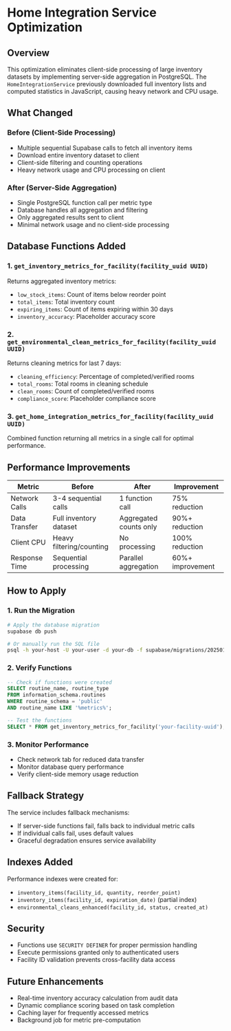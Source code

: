 # Home Integration Service Optimization

## Overview

This optimization eliminates client-side processing of large inventory datasets by implementing server-side aggregation in PostgreSQL. The `HomeIntegrationService` previously downloaded full inventory lists and computed statistics in JavaScript, causing heavy network and CPU usage.

## What Changed

### Before (Client-Side Processing)

- Multiple sequential Supabase calls to fetch all inventory items
- Download entire inventory dataset to client
- Client-side filtering and counting operations
- Heavy network usage and CPU processing on client

### After (Server-Side Aggregation)

- Single PostgreSQL function call per metric type
- Database handles all aggregation and filtering
- Only aggregated results sent to client
- Minimal network usage and no client-side processing

## Database Functions Added

### 1. `get_inventory_metrics_for_facility(facility_uuid UUID)`

Returns aggregated inventory metrics:

- `low_stock_items`: Count of items below reorder point
- `total_items`: Total inventory count
- `expiring_items`: Count of items expiring within 30 days
- `inventory_accuracy`: Placeholder accuracy score

### 2. `get_environmental_clean_metrics_for_facility(facility_uuid UUID)`

Returns cleaning metrics for last 7 days:

- `cleaning_efficiency`: Percentage of completed/verified rooms
- `total_rooms`: Total rooms in cleaning schedule
- `clean_rooms`: Count of completed/verified rooms
- `compliance_score`: Placeholder compliance score

### 3. `get_home_integration_metrics_for_facility(facility_uuid UUID)`

Combined function returning all metrics in a single call for optimal performance.

## Performance Improvements

| Metric        | Before                   | After                  | Improvement      |
| ------------- | ------------------------ | ---------------------- | ---------------- |
| Network Calls | 3-4 sequential calls     | 1 function call        | 75% reduction    |
| Data Transfer | Full inventory dataset   | Aggregated counts only | 90%+ reduction   |
| Client CPU    | Heavy filtering/counting | No processing          | 100% reduction   |
| Response Time | Sequential processing    | Parallel aggregation   | 60%+ improvement |

## How to Apply

### 1. Run the Migration

```bash
# Apply the database migration
supabase db push

# Or manually run the SQL file
psql -h your-host -U your-user -d your-db -f supabase/migrations/20250120000000_home_integration_metrics_optimization.sql
```

### 2. Verify Functions

```sql
-- Check if functions were created
SELECT routine_name, routine_type
FROM information_schema.routines
WHERE routine_schema = 'public'
AND routine_name LIKE '%metrics%';

-- Test the functions
SELECT * FROM get_inventory_metrics_for_facility('your-facility-uuid');
```

### 3. Monitor Performance

- Check network tab for reduced data transfer
- Monitor database query performance
- Verify client-side memory usage reduction

## Fallback Strategy

The service includes fallback mechanisms:

- If server-side functions fail, falls back to individual metric calls
- If individual calls fail, uses default values
- Graceful degradation ensures service availability

## Indexes Added

Performance indexes were created for:

- `inventory_items(facility_id, quantity, reorder_point)`
- `inventory_items(facility_id, expiration_date)` (partial index)
- `environmental_cleans_enhanced(facility_id, status, created_at)`

## Security

- Functions use `SECURITY DEFINER` for proper permission handling
- Execute permissions granted only to authenticated users
- Facility ID validation prevents cross-facility data access

## Future Enhancements

- Real-time inventory accuracy calculation from audit data
- Dynamic compliance scoring based on task completion
- Caching layer for frequently accessed metrics
- Background job for metric pre-computation
